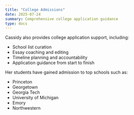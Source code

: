 ```yaml
---
title: "College Admissions"
date: 2025-07-24
summary: Comprehensive college application guidance
type: docs
---
```


Cassidy also provides college application support, including:

- School list curation
- Essay coaching and editing
- Timeline planning and accountability
- Application guidance from start to finish

Her students have gained admission to top schools such as:
- Princeton
- Georgetown
- Georgia Tech
- University of Michigan
- Emory
- Northwestern
